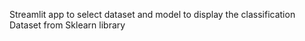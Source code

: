 Streamlit app to select dataset and model to display the classification
Dataset from Sklearn library
